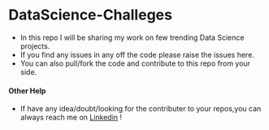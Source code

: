# DataScience-Challeges

*  In this repo I will be sharing my work on few trending Data Science projects.
*  If you find any issues in any off the code please raise the issues here.
* You can also pull/fork the code and contribute to this repo from your side.


#### Other Help
*  If have any idea/doubt/looking for the contributer to your repos,you can always reach me on <a href="https://www.linkedin.com/in/bharikrishnareddy12aug1999">Linkedin</a> !
